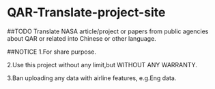 QAR-Translate-project-site
=====================

##TODO
Translate NASA article/project or papers from public agencies about QAR or related into Chinese or other language.

##NOTICE
1.For share purpose.

2.Use this project without any limit,but WITHOUT ANY WARRANTY.

3.Ban uploading any data with airline features, e.g.Eng data.
